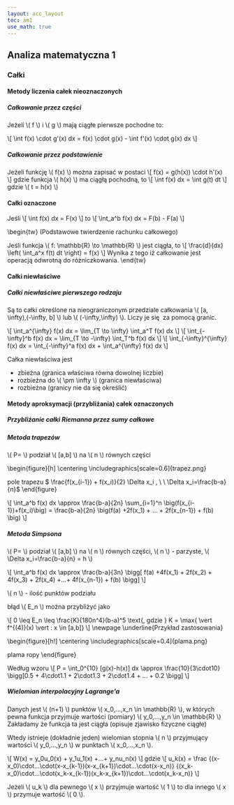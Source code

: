 ```yaml
---
layout: acc_layout
toc: am1
use_math: true
---
```


Analiza matematyczna 1
---

### Całki

#### Metody liczenia całek nieoznaczonych

##### Całkowanie przez części

Jeżeli \\( f \\) i \\( g \\) mają ciągłe pierwsze pochodne to:

\\[ 
\int f(x) \cdot g'(x) dx = f(x) \cdot g(x) - \int f'(x) \cdot g(x) dx
 \\]

##### Całkowanie przez podstawienie

Jeżeli funkcję \\( f(x) \\) można zapisać w postaci
\\[ 
f(x) = g(h(x)) \cdot h'(x)
 \\]
gdzie funkcja \\( h(x) \\) ma ciągłą pochodną, to
\\[ 
\int f(x) dx = \int g(t) dt
 \\]
gdzie \\( t = h(x) \\)

#### Całki oznaczone
Jeśli
\\[ 
\int f(x) dx = F(x)
 \\]
to
\\[ 
\int_a^b f(x) dx = F(b) - F(a)
 \\]

\begin{tw}
(Podstawowe twierdzenie rachunku całkowego)

Jeśli funkcja \\( f: \mathbb{R} \to \mathbb{R} \\) jest ciągła, to
\\[ 
\frac{d}{dx} \left(
\int_a^x f(t) dt 
 \right)
 = f(x)
 \\]
Wynika z tego iż całkowanie jest operacją odwrotną do różniczkowania.
\end{tw}

#### Całki niewłaściwe

##### Całki niewłaściwe pierwszego rodzaju

Są to całki określone na nieograniczonym przedziale całkowania
\\( [a, \infty),(-\infty, b] \\) lub \\( (-\infty,\infty) \\). Liczy je się 
za pomocą granic.

\\[ 
\int_a^{\infty} f(x) dx = \lim_{T \to \infty} \int_a^T f(x) dx
 \\]
\\[ 
\int_{-\infty}^b f(x) dx = \lim_{T \to -\infty} \int_T^b f(x) dx
 \\]
\\[ 
\int_{-\infty}^{\infty} f(x) dx =
\int_{-\infty}^a f(x) dx + \int_a^{\infty} f(x) dx 
 \\]

Całka niewłaściwa jest

* zbieżna (granica właściwa równa dowolnej liczbie) 
* rozbieżna do \\( \pm \infty \\) (granica niewłaściwa)
* rozbieżna (granicy nie da się określić)


#### Metody aproksymacji (przybliżania) całek oznaczonych

##### Przybliżanie całki Riemanna przez sumy całkowe

##### Metoda trapezów

\\( P= \\) podział \\( [a,b] \\) na \\( n \\) równych części

\begin{figure}[h]
\centering
\includegraphics[scale=0.6]{trapez.png}

pole trapezu $ \frac{f(x_{i-1}) + f(x_i)}{2} \Delta x_i ,
\ \ \Delta x_i=\frac{b-a}{n}$
\end{figure}

\\[ 
\int_a^b f(x) dx \approx \frac{b-a}{2n} \sum_{i=1}^n \big(f(x_{i-1})+f(x_i)\big) = 
\frac{b-a}{2n} \big(f(a) +2f(x_1) + ... + 2f(x_{n-1}) + f(b) \big)
 \\]

##### Metoda Simpsona

\\( P= \\) podział \\( [a,b] \\) na \\( n \\) równych części, \\( n \\) - parzyste,
\\( \Delta x_i=\frac{b-a}{n} = h \\)

\\[ 
\int_a^b f(x) dx \approx
\frac{b-a}{3n}
\bigg[
f(a) +4f(x_1) + 2f(x_2) + 4f(x_3) + 2f(x_4) +...+
4f(x_{n-1}) + f(b)
\bigg]
 \\]

\\( n \\) - ilość punktów podziału

błąd \\( E_n \\) można przybliżyć jako

\\[ 
0 \leq E_n \leq \frac{K}{180n^4}(b-a)^5
\text{, gdzie }
K = \max\{ \vert f^{(4)}(x) \vert : x \in [a,b]\}
 \\]
\newpage
\underline{Przykład zastosowania}

\begin{figure}[h!]
\centering
\includegraphics[scale=0.4]{plama.png}

plama ropy
\end{figure}

Według wzoru
\\[ 
P = \int_0^{10} [g(x)-h(x)] dx \approx
\frac{10}{3\cdot10} \bigg[0.5 + 4\cdot1.1 + 2\cdot1.3 + 2\cdot1.4 + ... + 0.2 \bigg]
 \\]

##### Wielomian interpolacyjny Lagrange'a

Danych jest \\( (n+1) \\) punktów \\( x_0,...,x_n \in \mathbb{R} \\), w których pewna 
funkcja przyjmuje wartości (pomiary) \\( y_0,...,y_n \in \mathbb{R} \\)
Zakładamy że funkcja ta jest ciągła (opisuje zjawisko fizyczne ciągłe)

Wtedy istnieje (dokładnie jeden) wielomian stopnia \\( n \\) przyjmujący wartości 
\\( y_0,...,y_n \\) w punktach \\( x_0,...,x_n \\).

\\[ 
W(x) = y_0u_0(x) + y_1u_1(x) +...+ y_nu_n(x)
 \\]
gdzie
\\[ 
u_k(x) = \frac
{(x-x_0)\cdot...\cdot(x-x_{k-1})(x-x_{k+1})\cdot...\cdot(x-x_n)}
{(x_k-x_0)\cdot...\cdot(x_k-x_{k-1})(x_k-x_{k+1})\cdot...\cdot(x_k-x_n)}
 \\]

Jeżeli \\( u_k \\) dla pewnego \\( x \\) przyjmuje wartość \\( 1 \\) to dla innego \\( x \\)
przymuje wartość \\( 0 \\).

